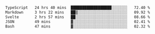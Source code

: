 <!--START_SECTION:waka-->

```txt
TypeScript   24 hrs 40 mins  ██████████████████░░░░░░░   72.40 %
Markdown     3 hrs 22 mins   ██▒░░░░░░░░░░░░░░░░░░░░░░   09.92 %
Svelte       2 hrs 57 mins   ██░░░░░░░░░░░░░░░░░░░░░░░   08.66 %
JSON         49 mins         ▓░░░░░░░░░░░░░░░░░░░░░░░░   02.41 %
Bash         47 mins         ▓░░░░░░░░░░░░░░░░░░░░░░░░   02.32 %
```

<!--END_SECTION:waka-->

